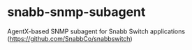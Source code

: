 # snabb-snmp-subagent
AgentX-based SNMP subagent for Snabb Switch applications (https://github.com/SnabbCo/snabbswitch)
